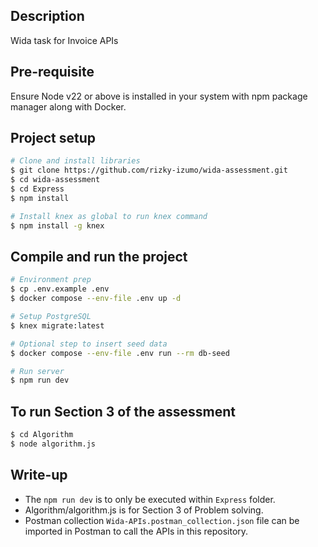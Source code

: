 ## Description

Wida task for Invoice APIs

## Pre-requisite

Ensure Node v22 or above is installed in your system with npm package manager along with Docker.

## Project setup

```bash
# Clone and install libraries
$ git clone https://github.com/rizky-izumo/wida-assessment.git
$ cd wida-assessment
$ cd Express
$ npm install

# Install knex as global to run knex command
$ npm install -g knex
```

## Compile and run the project

```bash
# Environment prep
$ cp .env.example .env
$ docker compose --env-file .env up -d

# Setup PostgreSQL
$ knex migrate:latest

# Optional step to insert seed data
$ docker compose --env-file .env run --rm db-seed

# Run server
$ npm run dev

```

## To run Section 3 of the assessment
```bash
$ cd Algorithm
$ node algorithm.js
```

## Write-up

- The `npm run dev` is to only be executed within `Express` folder.
- Algorithm/algorithm.js is for Section 3 of Problem solving.
- Postman collection `Wida-APIs.postman_collection.json` file can be imported in Postman to call the APIs in this repository.